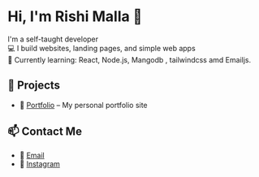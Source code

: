 # Hi, I'm Rishi Malla 👋


I'm a self-taught developer  
💻 I build websites, landing pages, and simple web apps  
🧠 Currently learning: React, Node.js, Mangodb , tailwindcss amd Emailjs.

## 🚀 Projects
- 📱 [Portfolio](https://rishimallaportfolio.netlify.app) – My personal portfolio site

## 📫 Contact Me
- 📧 [Email](mailto:rishimalla37@gmai.com)
- 📸 [Instagram](https://www.instagram.com/yuulieagain/)

